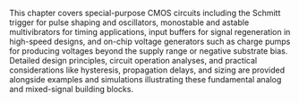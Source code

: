 This chapter covers special-purpose CMOS circuits including the Schmitt trigger for pulse shaping and oscillators, monostable and astable multivibrators for timing applications, input buffers for signal regeneration in high-speed designs, and on-chip voltage generators such as charge pumps for producing voltages beyond the supply range or negative substrate bias. Detailed design principles, circuit operation analyses, and practical considerations like hysteresis, propagation delays, and sizing are provided alongside examples and simulations illustrating these fundamental analog and mixed-signal building blocks.
